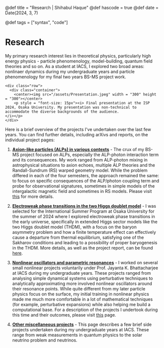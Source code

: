 @def title = "Research | Shihabul Haque"
@def hascode = true
@def date = Date(2024, 3, 7)

@def tags = ["syntax", "code"]

# Research
My primary research interest lies in theoretical physics, particularly high energy physics - particle phenomenology, model-building, quantum field theories and so on. As a student at IACS, I explored two broad areas: nonlinaer dynamics during my undergraduate years and particle phenomenology for my final two years BS-MS project work. 
~~~
<div class="row">
  <div class="container">
    <center><img src="/assets/Presentation.jpeg" width = "300" height = "300"></center>
    <p style = "font-size: 15px"><i> Final presentation at the ISP 2024, Osaka University. My presentation was non-technical to accommodate the diverse backgrounds of the audience. 
</i></p>
</div>
~~~
Here is a brief overview of the projects I've undertaken over the last few years. You can find further details, including arXivs and reports, on the individual project pages:

1. [**Axion-like particles (ALPs) in various contexts**](/axions/) - The crux of my BS-MS project focused on ALPs, especially the ALP-photon interaction term and its consequences. My work ranged from ALP-photon mixing in astrophysical situations to axion echoes, multiple ALP theories and the Randall-Sundrum (RS) warped geometry model. While the problem differed in each of the four semesters, the approach remained the same: to focus on specific consequences of the ALP/photon coupling term and probe for observational signatures, sometimes in simple models of the intergalactic magnetic field and sometimes in RS models. Please visit [this](/axions/) for more details.

2. [**Electroweak phase transitions in the two Higgs doublet model**](/thdm/) - I was selected for the International Summer Program at Osaka University for the summer of 2024 where I explored electroweak phase transitions in the early universe, specifically in extended Higgs sector models like the two Higgs doublet model (THDM), with a focus on the baryon asymmetry problem and how a finite temperature effect can effectively cause a departure from thermal equilibrium, satisfying one of the Sakharov conditions and leading to a possibility of proper baryogenesis in the THDM. More details, as well as the project report, can be found [here](/thdm/).

3. [**Nonlinear oscillators and parametric resonances**](/nonlin/) - I worked on several small nonlinear projects voluntarily under Prof. Jayanta K. Bhattacharjee at IACS during my undergraduate years. These projects ranged from analysing simple dynamical systems using perturbative techniques to analytically approximating more involved nonlinear oscillators around their resonance points. While quite different from my later particle physics focus on the surface, my initial training in nonlinear physics made me much more comfortable in a lot of mathematical techniques (for example, perturbative expansions) while also helping me build a computational base. For a description of the projects I undertook during this time and their outcomes, please visit [this](/nonlin/) page.

4. [**Other miscellaneous projects**](/miscproj/) - This page describes a few brief side projects undertaken during my undergraduate years at IACS. These range from weak measurements in quantum physics to the solar neutrino problem and neutrinos.
